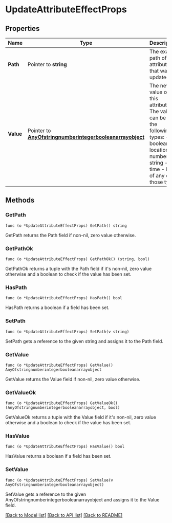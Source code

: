 # UpdateAttributeEffectProps

## Properties

Name | Type | Description | Notes
------------ | ------------- | ------------- | -------------
**Path** | Pointer to **string** | The exact path of the attribute that was updated. | 
**Value** | Pointer to [**AnyOfstringnumberintegerbooleanarrayobject**](anyOf&lt;string,number,integer,boolean,array,object&gt;.md) | The new value of this attribute. The value can be of the following types: - boolean - location - number - string - time - list of any of those types  | 

## Methods

### GetPath

`func (o *UpdateAttributeEffectProps) GetPath() string`

GetPath returns the Path field if non-nil, zero value otherwise.

### GetPathOk

`func (o *UpdateAttributeEffectProps) GetPathOk() (string, bool)`

GetPathOk returns a tuple with the Path field if it's non-nil, zero value otherwise
and a boolean to check if the value has been set.

### HasPath

`func (o *UpdateAttributeEffectProps) HasPath() bool`

HasPath returns a boolean if a field has been set.

### SetPath

`func (o *UpdateAttributeEffectProps) SetPath(v string)`

SetPath gets a reference to the given string and assigns it to the Path field.

### GetValue

`func (o *UpdateAttributeEffectProps) GetValue() AnyOfstringnumberintegerbooleanarrayobject`

GetValue returns the Value field if non-nil, zero value otherwise.

### GetValueOk

`func (o *UpdateAttributeEffectProps) GetValueOk() (AnyOfstringnumberintegerbooleanarrayobject, bool)`

GetValueOk returns a tuple with the Value field if it's non-nil, zero value otherwise
and a boolean to check if the value has been set.

### HasValue

`func (o *UpdateAttributeEffectProps) HasValue() bool`

HasValue returns a boolean if a field has been set.

### SetValue

`func (o *UpdateAttributeEffectProps) SetValue(v AnyOfstringnumberintegerbooleanarrayobject)`

SetValue gets a reference to the given AnyOfstringnumberintegerbooleanarrayobject and assigns it to the Value field.


[[Back to Model list]](../README.md#documentation-for-models) [[Back to API list]](../README.md#documentation-for-api-endpoints) [[Back to README]](../README.md)



